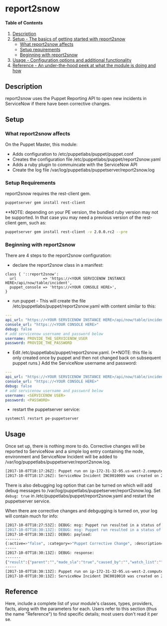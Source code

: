 # report2snow

#### Table of Contents

1. [Description](#description)
1. [Setup - The basics of getting started with report2snow](#setup)
    * [What report2snow affects](#what-report2snow-affects)
    * [Setup requirements](#setup-requirements)
    * [Beginning with report2snow](#beginning-with-report2snow)
1. [Usage - Configuration options and additional functionality](#usage)
1. [Reference - An under-the-hood peek at what the module is doing and how](#reference)

## Description

report2snow uses the Puppet Reporting API to open new incidents in ServiceNow if
there have been corrective changes.

## Setup

### What report2snow affects

On the Puppet Master, this module:

* Adds configuration to /etc/puppetlabs/puppet/puppet.conf
* Creates the configuration file /etc/puppetlabs/puppet/report2snow.yaml
* Adds a ruby plugin to commuincate with the ServiceNow API
* Create the log file /var/log/puppetlabs/puppetserver/report2snow.log

### Setup Requirements

report2snow requires the rest-client gem.

```bash
puppetserver gem install rest-client
```

**NOTE: depending on your PE version, the bundled ruby version may not be supported. In
that case you may need a previous version of the rest-client gem, such as:

```bash
puppetserver gem install rest-client -v 2.0.0.rc2 --pre
```

### Beginning with report2snow

There are 4 steps to the report2snow configuration:

* declare the report2snow class in a manifest:

```puppet
class { '::report2snow':
  url            => 'https://<YOUR SERVICENOW INSTANCE HERE>/api/now/table/incident',
  puppet_console => 'https://<YOUR CONSOLE HERE>',
}
```

* run puppet - This will create the file /etc/puppetlabs/puppet/report2snow.yaml with content similar to this:

```yaml
---
api_url: "https://<YOUR SERVICENOW INSTANCE HERE>/api/now/table/incident"
console_url: "https://<YOUR CONSOLE HERE>"
debug: false
# add servicenow username and password below
username: PROVIDE_THE_SERVICENOW_USER
password: PROVIDE_THE_PASSWORD
```

* Edit /etc/puppetlabs/puppet/report2snow.yaml. (**NOTE: this file is only created once by puppet and then not
  changed back on subsequent puppet runs.)
  Add the ServiceNow username and password:

```yaml
---
api_url: "https://<YOUR SERVICENOW INSTANCE HERE>/api/now/table/incident"
console_url: "https://<YOUR CONSOLE HERE>"
debug: false
# add servicenow username and password below
username: <SERVICENOW USER>
password: <PASSWORD>
```

* restart the puppetserver service:

```bash
systemctl restart pe-puppetserver
```

## Usage

Once set up, there is nothing more to do. Corrective changes will be reported to ServiceNow and a simple log entry containing the node, environment and ServiceNow Incident will be added to /var/log/puppetlabs/puppetserver/report2snow.log.

```bash
[2017-10-07T18:17:26Z]: Puppet run on ip-172-31-32-95.us-west-2.compute.internal resulted in a status of changed (corrective) in the production environment
[2017-10-07T18:17:26Z]: ServiceNow Incident INC0010009 was created on 2017-10-07 18:17:26
```

There is also debugging log option that can be turned on which will add debug messages to /var/log/puppetlabs/puppetserver/report2snow.log.
Set ```debug: true``` in /etc/puppetlabs/puppet/report2snow.yaml and restart the puppetserver service.

When there are corrective changes and debgugging is turned on, your log will contain much for info:

```bash
[2017-10-07T18:27:53Z]: DEBUG: msg: Puppet run resulted in a status of 'unchanged'' in the 'production' environment
[2017-10-07T18:30:13Z]: DEBUG: msg: Puppet run resulted in a status of 'changed (corrective)'' in the 'production' environment
[2017-10-07T18:30:13Z]: DEBUG: payload:
-------
{:active=>"false", :category=>"Puppet Corrective Change", :description=>"Puppet run resulted in a status of 'changed (corrective)'' in the 'production' environment", :escalation=>"0", :impact=>"1", :incident_state=>"3", :priority=>"2", :severity=>"1", :short_description=>"Puppet Corrective Change on ip-172-31-32-95.us-west-2.compute.internal", :state=>"7", :sys_created_by=>"Puppet but not Kermit", :urgency=>"1", :work_notes=>"Node Reports: [code]<a class='web' target='_blank' href='https://puppet.aws.aheadaviation.com/#/node_groups/inventory/node/ip-172-31-32-95.us-west-2.compute.internal/reports'>Reports</a>[/code]"}
-----
[2017-10-07T18:30:13Z]: DEBUG: response:
-------
{"result":{"parent":"","made_sla":"true","caused_by":"","watch_list":"","upon_reject":"cancel","sys_updated_on":"2017-10-07 18:30:15","child_incidents":"0","hold_reason":"","approval_history":"","number":"INC0010010","resolved_by":{"link":"https://dev31247.service-now.com/api/now/table/sys_user/6816f79cc0a8016401c5a33be04be441","value":"6816f79cc0a8016401c5a33be04be441"},"sys_updated_by":"admin","opened_by":{"link":"https://dev31247.service-now.com/api/now/table/sys_user/6816f79cc0a8016401c5a33be04be441","value":"6816f79cc0a8016401c5a33be04be441"},"user_input":"","sys_created_on":"2017-10-07 18:30:15","sys_domain":{"link":"https://dev31247.service-now.com/api/now/table/sys_user_group/global","value":"global"},"state":"7","sys_created_by":"admin","knowledge":"false","order":"","calendar_stc":"0","closed_at":"2017-10-07 18:30:15","cmdb_ci":"","delivery_plan":"","impact":"1","active":"false","work_notes_list":"","business_service":"","priority":"1","sys_domain_path":"/","rfc":"","time_worked":"","expected_start":"","opened_at":"2017-10-07 18:30:15","business_duration":"1970-01-01 00:00:00","group_list":"","work_end":"","caller_id":"","resolved_at":"2017-10-07 18:30:15","approval_set":"","subcategory":"","work_notes":"","short_description":"Puppet Corrective Change on ip-172-31-32-95.us-west-2.compute.internal","close_code":"","correlation_display":"","delivery_task":"","work_start":"","assignment_group":"","additional_assignee_list":"","business_stc":"0","description":"Puppet run resulted in a status of 'changed (corrective)'' in the 'production' environment","calendar_duration":"1970-01-01 00:00:00","close_notes":"","notify":"1","sys_class_name":"incident","closed_by":{"link":"https://dev31247.service-now.com/api/now/table/sys_user/6816f79cc0a8016401c5a33be04be441","value":"6816f79cc0a8016401c5a33be04be441"},"follow_up":"","parent_incident":"","sys_id":"6f9e856f4fe503006ad47d218110c704","contact_type":"","incident_state":"7","urgency":"1","problem_id":"","company":"","reassignment_count":"0","activity_due":"","assigned_to":"","severity":"1","comments":"","approval":"not requested","sla_due":"","comments_and_work_notes":"","due_date":"","sys_mod_count":"0","reopen_count":"0","sys_tags":"","escalation":"0","upon_approval":"proceed","correlation_id":"","location":"","category":"inquiry"}}
-----
[2017-10-07T18:30:13Z]: Puppet run on ip-172-31-32-95.us-west-2.compute.internal resulted in a status of changed (corrective) in the production environment
[2017-10-07T18:30:13Z]: ServiceNow Incident INC0010010 was created on 2017-10-07 18:30:15

```

## Reference

Here, include a complete list of your module's classes, types, providers,
facts, along with the parameters for each. Users refer to this section (thus
the name "Reference") to find specific details; most users don't read it per
se.
